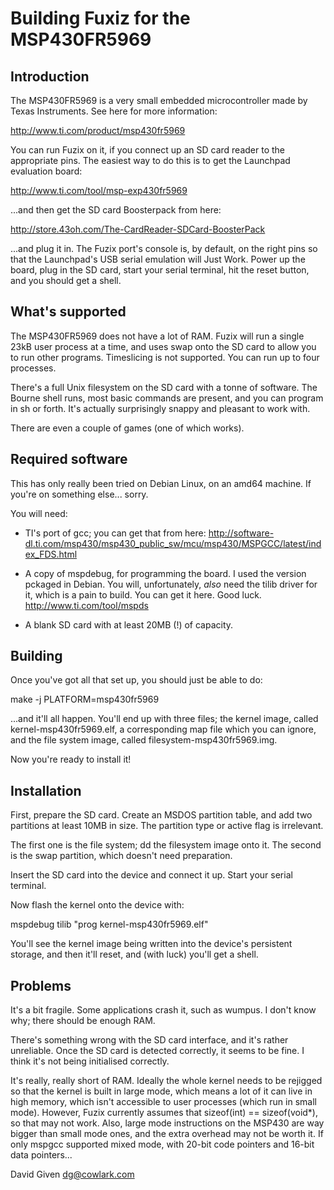 # Building Fuxiz for the MSP430FR5969

## Introduction

The MSP430FR5969 is a very small embedded microcontroller made by Texas
Instruments. See here for more information:

  http://www.ti.com/product/msp430fr5969

You can run Fuzix on it, if you connect up an SD card reader to the
appropriate pins. The easiest way to do this is to get the Launchpad
evaluation board:

  http://www.ti.com/tool/msp-exp430fr5969

...and then get the SD card Boosterpack from here:

  http://store.43oh.com/The-CardReader-SDCard-BoosterPack

...and plug it in. The Fuzix port's console is, by default, on the right
pins so that the Launchpad's USB serial emulation will Just Work. Power up
the board, plug in the SD card, start your serial terminal, hit the reset
button, and you should get a shell.


## What's supported

The MSP430FR5969 does not have a lot of RAM. Fuzix will run a single 23kB
user process at a time, and uses swap onto the SD card to allow you to run
other programs. Timeslicing is not supported. You can run up to four
processes.

There's a full Unix filesystem on the SD card with a tonne of software. The
Bourne shell runs, most basic commands are present, and you can program in
sh or forth. It's actually surprisingly snappy and pleasant to work with.

There are even a couple of games (one of which works).


## Required software

This has only really been tried on Debian Linux, on an amd64 machine. If
you're on something else... sorry.

You will need:

  *  TI's port of gcc; you can get that from here:
     http://software-dl.ti.com/msp430/msp430_public_sw/mcu/msp430/MSPGCC/latest/index_FDS.html

  *  A copy of mspdebug, for programming the board. I used the version pckaged
     in Debian. You will, unfortunately, *also* need the tilib driver for it,
	 which is a pain to build. You can get it here. Good luck.
	 http://www.ti.com/tool/mspds

  *  A blank SD card with at least 20MB (!) of capacity.


## Building

Once you've got all that set up, you should just be able to do:

  make -j PLATFORM=msp430fr5969

...and it'll all happen. You'll end up with three files; the kernel image,
called kernel-msp430fr5969.elf, a corresponding map file which you can ignore,
and the file system image, called filesystem-msp430fr5969.img.

Now you're ready to install it!


## Installation

First, prepare the SD card. Create an MSDOS partition table, and add two
partitions at least 10MB in size. The partition type or active flag is
irrelevant.

The first one is the file system; dd the filesystem image onto it. The second
is the swap partition, which doesn't need preparation.

Insert the SD card into the device and connect it up. Start your serial
terminal.

Now flash the kernel onto the device with:

  mspdebug tilib "prog kernel-msp430fr5969.elf"

You'll see the kernel image being written into the device's persistent
storage, and then it'll reset, and (with luck) you'll get a shell.


## Problems

It's a bit fragile. Some applications crash it, such as wumpus. I don't know
why; there should be enough RAM. 

There's something wrong with the SD card interface, and it's rather
unreliable. Once the SD card is detected correctly, it seems to be fine. I
think it's not being initialised correctly.

It's really, really short of RAM. Ideally the whole kernel needs to be
rejigged so that the kernel is built in large mode, which means a lot of it
can live in high memory, which isn't accessible to user processes (which run
in small mode). However, Fuzix currently assumes that
sizeof(int) == sizeof(void*), so that may not work. Also, large mode
instructions on the MSP430 are way bigger than small mode ones, and the extra
overhead may not be worth it. If only mspgcc supported mixed mode, with 20-bit
code pointers and 16-bit data pointers...


David Given
dg@cowlark.com

